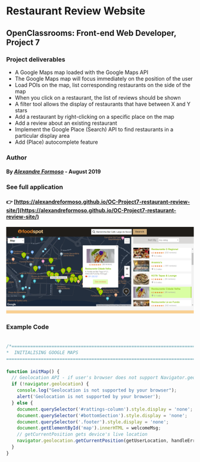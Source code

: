 # Restaurant Review Website

## OpenClassrooms: Front-end Web Developer, Project 7

### Project deliverables

* A Google Maps map loaded with the Google Maps API 
* The Google Maps map will focus immediately on the position of the user
* Load POIs on the map, list corresponding restaurants on the side of the map
* When you click on a restaurant, the list of reviews should be shown
* A filter tool allows the display of restaurants that have between X and Y stars
* Add a restaurant by right-clicking on a specific place on the map
* Add a review about an existing restaurant
* Implement the Google Place (Search) API to find restaurants in a particular display area
* Add (Place) autocomplete feature

### Author

#### By [*Alexandre Formoso*](https://aformoso.dev) - August 2019

### See full application 
#### :point_right: [https://alexandreformoso.github.io/OC-Project7-restaurant-review-site/](https://alexandreformoso.github.io/OC-Project7-restaurant-review-site/)

![game printscreen](/images/app-preview.png)

### Example Code
```javascript

/*===========================================================================================================
*  INITIALISING GOOGLE MAPS
===========================================================================================================*/

function initMap() {
  // Geolocation API - if user's browser does not support Navigator.geolocation object
  if (!navigator.geolocation) { 
    console.log("Geolocation is not supported by your browser");
    alert('Geolocation is not supported by your browser');
  } else {
    document.querySelector('#rattings-column').style.display = 'none';
    document.querySelector('#bottomSection').style.display = 'none';
    document.querySelector('.footer').style.display = 'none';
    document.getElementById('map').innerHTML = welcomeMsg;
    // getCurrentPosition gets device's live location
    navigator.geolocation.getCurrentPosition(getUserLocation, handleErrors, geoOptions);
  }
}


